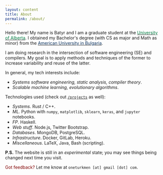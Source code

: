 ```yaml
---
layout: content
title: About
permalink: /about/
---
```


Hello there! My name is Batyr and I am a graduate student at the 
[<span style="color: #007c41;">University of Alberta</span>](https://www.ualberta.ca).
I obtained my Bachelor's degree (with CS as major and Math as minor) from the
[<span style="color: #0d335f;">American University in
Bulgaria</span>](https://www.aubg.edu/).

I am doing research in the intersection of software engineering (SE) and compilers.
My goal is to apply methods and techniques of the former to increase variability and reuse of the latter.

In general, my tech interests include:

- *Systems software engineering, static analysis, compiler theory*.
- *Scalable machine learning, evolutionary algorithms*.

Technologies used (check out [`/projects`](https://oneturkmen.github.io/projects/) as well):

- *Systems.* Rust / C++.
- *ML.* Python with `numpy`, `matplotlib`, `sklearn`, `keras`, and `jupyter` notebooks.
- *FP*. Haskell.
- *Web stuff*. Node.js, Twitter Bootstrap.
- *Databases*. MongoDB, PostgreSQL.
- *Infrastructure*. Docker, GitLab, Heroku.
- *Miscellaneous*. LaTeX, Java, Bash (scripting).

**P.S.** The website is still in an *experimental* state; you may see things being changed next time you visit.

<span style="color: #800000">Got feedback?</span> Let me know at `oneturkmen [at] gmail [dot] com`.
